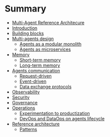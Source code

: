 # Summary

- [Multi-Agent Reference Architecure](./README.md)
- [Introduction](./docs/Introduction.md)
- [Building blocks](./docs/building-blocks/Building-Blocks.md)
- [Multi-agents design]()
  - [Agents as a modular monolith]()
  - [Agents as microservices]()
- [Memory]()
  - [Short-term memory]()
  - [Long-term memory]()
- [Agents communication](./docs/agents-communication/Agents-Communication.md)
  - [Request-driven]()
  - [Event-driven]()
  - [Data exchange protocols]()
- [Observability](./docs/observability/Observability.md)
- [Security](./docs/security/Security.md)
- [Governance](./docs/governance/Governance.md)
- [Operations]()
  - [Experimentation to productization]()
  - [DevOps and DataOps on agents lifecycle]()
- [Reference architecture](./docs/reference-architecture/Reference-Architecture.md)
  - [Patterns](./docs/reference-architecture/Patterns.md)
